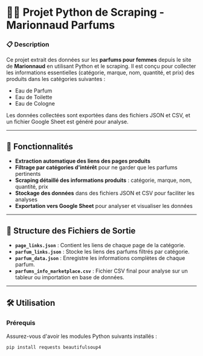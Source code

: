 # 🕵️‍♀️ Projet Python de Scraping - Marionnaud Parfums

### 📋 Description
Ce projet extrait des données sur les **parfums pour femmes** depuis le site de **Marionnaud** en utilisant Python et le scraping. Il est conçu pour collecter les informations essentielles (catégorie, marque, nom, quantité, et prix) des produits dans les catégories suivantes :
- Eau de Parfum
- Eau de Toilette
- Eau de Cologne

Les données collectées sont exportées dans des fichiers JSON et CSV, et un fichier Google Sheet est généré pour analyse.

---

## 🚀 Fonctionnalités

- **Extraction automatique des liens des pages produits**
- **Filtrage par catégories d'intérêt** pour ne garder que les parfums pertinents
- **Scraping détaillé des informations produits** : catégorie, marque, nom, quantité, prix
- **Stockage des données** dans des fichiers JSON et CSV pour faciliter les analyses
- **Exportation vers Google Sheet** pour analyser et visualiser les données

---

## 📁 Structure des Fichiers de Sortie

- **`page_links.json`** : Contient les liens de chaque page de la catégorie.
- **`parfum_links.json`** : Stocke les liens des parfums filtrés par catégorie.
- **`parfum_data.json`** : Enregistre les informations complètes de chaque parfum.
- **`parfums_info_marketplace.csv`** : Fichier CSV final pour analyse sur un tableur ou importation en base de données.

---

## 🛠️ Utilisation

### Prérequis
Assurez-vous d'avoir les modules Python suivants installés :
```bash
pip install requests beautifulsoup4
